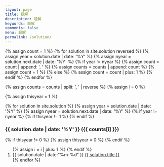```yaml
---
layout: page
title: 题解
description: 题解
keywords: 题解
comments: false
menu: 题解
permalink: /solution/
---
```


<section class="container solution-content">
{% assign count = 1 %}
{% for solution in site.solution reversed %}
    {% assign year = solution.date | date: '%Y' %}
    {% assign nyear = solution.next.date | date: '%Y' %}
    {% if year != nyear %}
        {% assign count = count | append: ', ' %}
        {% assign counts = counts | append: count %}
        {% assign count = 1 %}
    {% else %}
        {% assign count = count | plus: 1 %}
    {% endif %}
{% endfor %}

{% assign counts = counts | split: ', ' | reverse %}
{% assign i = 0 %}

{% assign thisyear = 1 %}

{% for solution in site.solution %}
    {% assign year = solution.date | date: '%Y' %}
    {% assign nyear = solution.next.date | date: '%Y' %}
    {% if year != nyear %}
        {% if thisyear != 1 %}
            </ol>
        {% endif %}
<h3>{{ solution.date | date: '%Y' }} ({{ counts[i] }})</h3>
        {% if thisyear != 0 %}
            {% assign thisyear = 0 %}
        {% endif %}
        <ol class="solution-list">
        {% assign i = i | plus: 1 %}
    {% endif %}
<li class="solution-list-item">
<span class="solution-list-meta">{{ solution.date | date:"%m-%d" }}</span>
<a class="solution-list-name" href="{{ site.url }}{{ solution.url }}">{{ solution.title }}</a>
</li>
{% endfor %}
</ol>
</section>
